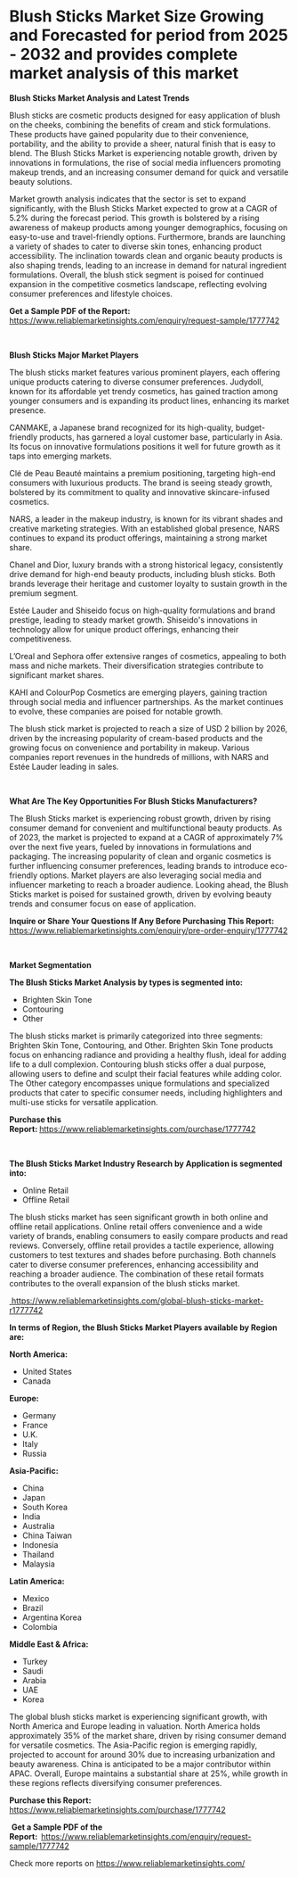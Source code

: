 <p><h1>Blush Sticks Market Size Growing and Forecasted for period from 2025 - 2032 and provides complete market analysis of this market</h1></p><p><strong>Blush Sticks Market Analysis and Latest Trends</strong></p>
<p><p>Blush sticks are cosmetic products designed for easy application of blush on the cheeks, combining the benefits of cream and stick formulations. These products have gained popularity due to their convenience, portability, and the ability to provide a sheer, natural finish that is easy to blend. The Blush Sticks Market is experiencing notable growth, driven by innovations in formulations, the rise of social media influencers promoting makeup trends, and an increasing consumer demand for quick and versatile beauty solutions.</p><p>Market growth analysis indicates that the sector is set to expand significantly, with the Blush Sticks Market expected to grow at a CAGR of 5.2% during the forecast period. This growth is bolstered by a rising awareness of makeup products among younger demographics, focusing on easy-to-use and travel-friendly options. Furthermore, brands are launching a variety of shades to cater to diverse skin tones, enhancing product accessibility. The inclination towards clean and organic beauty products is also shaping trends, leading to an increase in demand for natural ingredient formulations. Overall, the blush stick segment is poised for continued expansion in the competitive cosmetics landscape, reflecting evolving consumer preferences and lifestyle choices.</p></p>
<p><strong>Get a Sample PDF of the Report:&nbsp;</strong> <a href="https://www.reliablemarketinsights.com/enquiry/request-sample/1777742?utm_campaign=1887&utm_medium=2&utm_source=Github&utm_content=ia&utm_term=07022025&utm_id=blush-sticks">https://www.reliablemarketinsights.com/enquiry/request-sample/1777742</a></p>
<p>&nbsp;</p>
<p><strong>Blush Sticks Major Market Players</strong></p>
<p><p>The blush sticks market features various prominent players, each offering unique products catering to diverse consumer preferences. Judydoll, known for its affordable yet trendy cosmetics, has gained traction among younger consumers and is expanding its product lines, enhancing its market presence. </p><p>CANMAKE, a Japanese brand recognized for its high-quality, budget-friendly products, has garnered a loyal customer base, particularly in Asia. Its focus on innovative formulations positions it well for future growth as it taps into emerging markets.</p><p>Clé de Peau Beauté maintains a premium positioning, targeting high-end consumers with luxurious products. The brand is seeing steady growth, bolstered by its commitment to quality and innovative skincare-infused cosmetics.</p><p>NARS, a leader in the makeup industry, is known for its vibrant shades and creative marketing strategies. With an established global presence, NARS continues to expand its product offerings, maintaining a strong market share.</p><p>Chanel and Dior, luxury brands with a strong historical legacy, consistently drive demand for high-end beauty products, including blush sticks. Both brands leverage their heritage and customer loyalty to sustain growth in the premium segment.</p><p>Estée Lauder and Shiseido focus on high-quality formulations and brand prestige, leading to steady market growth. Shiseido's innovations in technology allow for unique product offerings, enhancing their competitiveness.</p><p>L’Oreal and Sephora offer extensive ranges of cosmetics, appealing to both mass and niche markets. Their diversification strategies contribute to significant market shares.</p><p>KAHI and ColourPop Cosmetics are emerging players, gaining traction through social media and influencer partnerships. As the market continues to evolve, these companies are poised for notable growth.</p><p>The blush stick market is projected to reach a size of USD 2 billion by 2026, driven by the increasing popularity of cream-based products and the growing focus on convenience and portability in makeup. Various companies report revenues in the hundreds of millions, with NARS and Estée Lauder leading in sales.</p></p>
<p>&nbsp;</p>
<p><strong>What Are The Key Opportunities For Blush Sticks Manufacturers?</strong></p>
<p><p>The Blush Sticks market is experiencing robust growth, driven by rising consumer demand for convenient and multifunctional beauty products. As of 2023, the market is projected to expand at a CAGR of approximately 7% over the next five years, fueled by innovations in formulations and packaging. The increasing popularity of clean and organic cosmetics is further influencing consumer preferences, leading brands to introduce eco-friendly options. Market players are also leveraging social media and influencer marketing to reach a broader audience. Looking ahead, the Blush Sticks market is poised for sustained growth, driven by evolving beauty trends and consumer focus on ease of application.</p></p>
<p><strong>Inquire or Share Your Questions If Any Before Purchasing This Report:</strong> <a href="https://www.reliablemarketinsights.com/enquiry/pre-order-enquiry/1777742?utm_campaign=1887&utm_medium=2&utm_source=Github&utm_content=ia&utm_term=07022025&utm_id=blush-sticks">https://www.reliablemarketinsights.com/enquiry/pre-order-enquiry/1777742</a></p>
<p>&nbsp;</p>
<p><strong>Market Segmentation</strong></p>
<p><strong>The Blush Sticks Market Analysis by types is segmented into:</strong></p>
<p><ul><li>Brighten Skin Tone</li><li>Contouring</li><li>Other</li></ul></p>
<p><p>The blush sticks market is primarily categorized into three segments: Brighten Skin Tone, Contouring, and Other. Brighten Skin Tone products focus on enhancing radiance and providing a healthy flush, ideal for adding life to a dull complexion. Contouring blush sticks offer a dual purpose, allowing users to define and sculpt their facial features while adding color. The Other category encompasses unique formulations and specialized products that cater to specific consumer needs, including highlighters and multi-use sticks for versatile application.</p></p>
<p><strong>Purchase this Report:&nbsp;</strong><a href="https://www.reliablemarketinsights.com/purchase/1777742?utm_campaign=1887&utm_medium=2&utm_source=Github&utm_content=ia&utm_term=07022025&utm_id=blush-sticks">https://www.reliablemarketinsights.com/purchase/1777742</a></p>
<p>&nbsp;</p>
<p><strong>The Blush Sticks Market Industry Research by Application is segmented into:</strong></p>
<p><ul><li>Online Retail</li><li>Offline Retail</li></ul></p>
<p><p>The blush sticks market has seen significant growth in both online and offline retail applications. Online retail offers convenience and a wide variety of brands, enabling consumers to easily compare products and read reviews. Conversely, offline retail provides a tactile experience, allowing customers to test textures and shades before purchasing. Both channels cater to diverse consumer preferences, enhancing accessibility and reaching a broader audience. The combination of these retail formats contributes to the overall expansion of the blush sticks market.</p></p>
<p><a href="https://www.reliablemarketinsights.com/global-blush-sticks-market-r1777742?utm_campaign=1887&utm_medium=2&utm_source=Github&utm_content=ia&utm_term=07022025&utm_id=blush-sticks">&nbsp;https://www.reliablemarketinsights.com/global-blush-sticks-market-r1777742</a></p>
<p><strong>In terms of Region, the Blush Sticks Market Players available by Region are:</strong></p>
<p>
    <p> <strong> North America: </strong>
        <ul>
            <li>United States</li>
            <li>Canada</li>
        </ul>
        </p> 
    <p> <strong> Europe: </strong>
        <ul>
            <li>Germany</li>
            <li>France</li>
            <li>U.K.</li>
            <li>Italy</li>
            <li>Russia</li>
        </ul>
        </p> 
    <p> <strong> Asia-Pacific: </strong>
        <ul>
            <li>China</li>
            <li>Japan</li>
            <li>South Korea</li>
            <li>India</li>
            <li>Australia</li>
            <li>China Taiwan</li>
            <li>Indonesia</li>
            <li>Thailand</li>
            <li>Malaysia</li>
        </ul>
        </p> 
    <p> <strong> Latin America: </strong>
        <ul>
            <li>Mexico</li>
            <li>Brazil</li>
            <li>Argentina Korea</li>
            <li>Colombia</li>
        </ul>
        </p> 
    <p> <strong> Middle East & Africa: </strong>
        <ul>
            <li>Turkey</li>
            <li>Saudi</li>
            <li>Arabia</li>
            <li>UAE</li>
            <li>Korea</li>
        </ul>
    </p>
    </p>
<p><p>The global blush sticks market is experiencing significant growth, with North America and Europe leading in valuation. North America holds approximately 35% of the market share, driven by rising consumer demand for versatile cosmetics. The Asia-Pacific region is emerging rapidly, projected to account for around 30% due to increasing urbanization and beauty awareness. China is anticipated to be a major contributor within APAC. Overall, Europe maintains a substantial share at 25%, while growth in these regions reflects diversifying consumer preferences.</p></p>
<p><strong>Purchase this Report: </strong><a href="https://www.reliablemarketinsights.com/purchase/1777742?utm_campaign=1887&utm_medium=2&utm_source=Github&utm_content=ia&utm_term=07022025&utm_id=blush-sticks">https://www.reliablemarketinsights.com/purchase/1777742</a></p>
<p>&nbsp;<strong>Get a Sample PDF of the Report:&nbsp;&nbsp;</strong><a href="https://www.reliablemarketinsights.com/enquiry/request-sample/1777742?utm_campaign=1887&utm_medium=2&utm_source=Github&utm_content=ia&utm_term=07022025&utm_id=blush-sticks">https://www.reliablemarketinsights.com/enquiry/request-sample/1777742</a></p>
<p><strong></strong></p>
<p>Check more reports on <a href="https://www.reliablemarketinsights.com/?utm_campaign=1887&utm_medium=2&utm_source=Github&utm_content=ia&utm_term=07022025&utm_id=blush-sticks">https://www.reliablemarketinsights.com/</a></p>